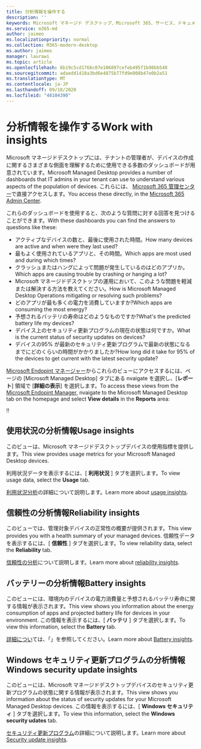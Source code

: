 ```yaml
---
title: 分析情報を操作する
description: ''
keywords: Microsoft マネージド デスクトップ、Microsoft 365、サービス、ドキュメント
ms.service: m365-md
author: jaimeo
ms.localizationpriority: normal
ms.collection: M365-modern-desktop
ms.author: jaimeo
manager: laurawi
ms.topic: article
ms.openlocfilehash: 6b19c5cd1766c07e106897cefeb495f1b98bb548
ms.sourcegitcommit: adaedd1418a3bd6e4875b77fd9e008b47e0b2a51
ms.translationtype: MT
ms.contentlocale: ja-JP
ms.lasthandoff: 09/18/2020
ms.locfileid: "48104390"
---
```

# <a name="work-with-insights"></a><span data-ttu-id="00be5-103">分析情報を操作する</span><span class="sxs-lookup"><span data-stu-id="00be5-103">Work with insights</span></span>

<span data-ttu-id="00be5-104">Microsoft マネージドデスクトップには、テナントの管理者が、デバイスの作成に関するさまざまな側面を理解するために使用できる多数のダッシュボードが用意されています。</span><span class="sxs-lookup"><span data-stu-id="00be5-104">Microsoft Managed Desktop provides a number of dashboards that IT admins in your tenant can use to understand various aspects of the population of devices.</span></span> <span data-ttu-id="00be5-105">これらには、 [Microsoft 365 管理センター](https://admin.microsoft.com/adminportal/home?previewoff=false#/microsoftmanageddesktop)で直接アクセスします。</span><span class="sxs-lookup"><span data-stu-id="00be5-105">You access these directly, in the [Microsoft 365 Admin Center](https://admin.microsoft.com/adminportal/home?previewoff=false#/microsoftmanageddesktop).</span></span>

<span data-ttu-id="00be5-106">これらのダッシュボードを使用すると、次のような質問に対する回答を見つけることができます。</span><span class="sxs-lookup"><span data-stu-id="00be5-106">With these dashboards you can find the answers to questions like these:</span></span>

- <span data-ttu-id="00be5-107">アクティブなデバイスの数と、最後に使用された時間。</span><span class="sxs-lookup"><span data-stu-id="00be5-107">How many devices are active and when were they last used?</span></span>
- <span data-ttu-id="00be5-108">最もよく使用されているアプリと、その時間。</span><span class="sxs-lookup"><span data-stu-id="00be5-108">Which apps are most used and during which times?</span></span>
- <span data-ttu-id="00be5-109">クラッシュまたはハングによって問題が発生しているのはどのアプリか。</span><span class="sxs-lookup"><span data-stu-id="00be5-109">Which apps are causing trouble by crashing or hanging a lot?</span></span>
- <span data-ttu-id="00be5-110">Microsoft マネージドデスクトップの運用において、このような問題を軽減または解決する方法を教えてください。</span><span class="sxs-lookup"><span data-stu-id="00be5-110">How is Microsoft Managed Desktop Operations mitigating or resolving such problems?</span></span>
- <span data-ttu-id="00be5-111">どのアプリが最も多くの電力を消費していますか?</span><span class="sxs-lookup"><span data-stu-id="00be5-111">Which apps are consuming the most energy?</span></span>
- <span data-ttu-id="00be5-112">予想されるバッテリの寿命はどのようなものですか?</span><span class="sxs-lookup"><span data-stu-id="00be5-112">What's the predicted battery life my devices?</span></span>
- <span data-ttu-id="00be5-113">デバイス上のセキュリティ更新プログラムの現在の状態は何ですか。</span><span class="sxs-lookup"><span data-stu-id="00be5-113">What is the current status of security updates on devices?</span></span>
- <span data-ttu-id="00be5-114">デバイスの95% が最新のセキュリティ更新プログラムで最新の状態になるまでにどのくらいの時間がかかりましたか?</span><span class="sxs-lookup"><span data-stu-id="00be5-114">How long did it take for 95% of the devices to get current with the latest security update?</span></span>

<span data-ttu-id="00be5-115">[Microsoft Endopint マネージャー](https://endpoint.microsoft.com/)からこれらのビューにアクセスするには、ページの [Microsoft Managed Desktop] タブにある nvaigate を選択し、[**レポート**] 領域で [**詳細の表示**] を選択します。</span><span class="sxs-lookup"><span data-stu-id="00be5-115">To access these views from the [Microsoft Endopint Manager](https://endpoint.microsoft.com/), nvaigate to the Microsoft Managed Desktop tab on the homepage and select **View details** in the **Reports** area:</span></span>

<!--Update picture to show in MEM [Admin center with Reports area in the upper right including the device reports card and the "view details" link.](../../media/insights_overview.png)--><span data-ttu-id="00be5-116">!</span><span class="sxs-lookup"><span data-stu-id="00be5-116">!</span></span>


## <a name="usage-insights"></a><span data-ttu-id="00be5-117">使用状況の分析情報</span><span class="sxs-lookup"><span data-stu-id="00be5-117">Usage insights</span></span>
<span data-ttu-id="00be5-118">このビューは、Microsoft マネージドデスクトップデバイスの使用指標を提供します。</span><span class="sxs-lookup"><span data-stu-id="00be5-118">This view provides usage metrics for your Microsoft Managed Desktop devices.</span></span> 

<span data-ttu-id="00be5-119">利用状況データを表示するには、[ **利用状況** ] タブを選択します。</span><span class="sxs-lookup"><span data-stu-id="00be5-119">To view usage data, select the **Usage** tab.</span></span>

<span data-ttu-id="00be5-120">[利用状況分析](usage-insights.md)の詳細について説明します。</span><span class="sxs-lookup"><span data-stu-id="00be5-120">Learn more about [usage insights](usage-insights.md).</span></span>

## <a name="reliability-insights"></a><span data-ttu-id="00be5-121">信頼性の分析情報</span><span class="sxs-lookup"><span data-stu-id="00be5-121">Reliability insights</span></span>
<span data-ttu-id="00be5-122">このビューでは、管理対象デバイスの正常性の概要が提供されます。</span><span class="sxs-lookup"><span data-stu-id="00be5-122">This view provides you with a health summary of your managed devices.</span></span> <span data-ttu-id="00be5-123">信頼性データを表示するには、[ **信頼性** ] タブを選択します。</span><span class="sxs-lookup"><span data-stu-id="00be5-123">To view reliability data, select the **Reliability** tab.</span></span>

<span data-ttu-id="00be5-124">[信頼性の分析](reliability-insights.md)について説明します。</span><span class="sxs-lookup"><span data-stu-id="00be5-124">Learn more about [reliability insights](reliability-insights.md).</span></span>

## <a name="battery-insights"></a><span data-ttu-id="00be5-125">バッテリーの分析情報</span><span class="sxs-lookup"><span data-stu-id="00be5-125">Battery insights</span></span>
<span data-ttu-id="00be5-126">このビューには、環境内のデバイスの電力消費量と予想されるバッテリ寿命に関する情報が表示されます。</span><span class="sxs-lookup"><span data-stu-id="00be5-126">This view shows you information about the energy consumption of apps and projected battery life for devices in your environment.</span></span> <span data-ttu-id="00be5-127">この情報を表示するには、[ **バッテリ** ] タブを選択します。</span><span class="sxs-lookup"><span data-stu-id="00be5-127">To view this information, select the **Battery** tab.</span></span>

<span data-ttu-id="00be5-128">[詳細につい](battery-insights.md)ては、「」を参照してください。</span><span class="sxs-lookup"><span data-stu-id="00be5-128">Learn more about [Battery insights](battery-insights.md).</span></span>

## <a name="windows-security-update-insights"></a><span data-ttu-id="00be5-129">Windows セキュリティ更新プログラムの分析情報</span><span class="sxs-lookup"><span data-stu-id="00be5-129">Windows security update insights</span></span>

<span data-ttu-id="00be5-130">このビューには、Microsoft マネージドデスクトップデバイスのセキュリティ更新プログラムの状態に関する情報が表示されます。</span><span class="sxs-lookup"><span data-stu-id="00be5-130">This view shows you information about the status of security updates for your Microsoft Managed Desktop devices.</span></span> <span data-ttu-id="00be5-131">この情報を表示するには、[ **Windows セキュリティ** ] タブを選択します。</span><span class="sxs-lookup"><span data-stu-id="00be5-131">To view this information, select the **Windows security udates** tab.</span></span>

<span data-ttu-id="00be5-132">[セキュリティ更新プログラム](security-update-insights.md)の詳細について説明します。</span><span class="sxs-lookup"><span data-stu-id="00be5-132">Learn more about [Security update insights](security-update-insights.md).</span></span>
